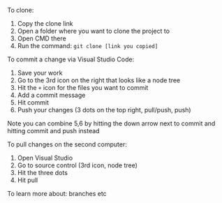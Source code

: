 To clone:

1) Copy the clone link
2) Open a folder where you want to clone the project to
3) Open CMD there
4) Run the command: `git clone [link you copied]`

To commit a change via Visual Studio Code:

1) Save your work
2) Go to the 3rd icon on the right that looks like a node tree
3) Hit the `+` icon for the files you want to commit
4) Add a commit message
5) Hit commit
6) Push your changes (3 dots on the top right, pull/push, push) 

Note you can combine 5,6 by hitting the down arrow next to commit and hitting commit and push instead


To pull changes on the second computer:

1) Open Visual Studio
2) Go to source control (3rd icon, node tree)
3) Hit the three dots
4) Hit pull

To learn more about: branches etc